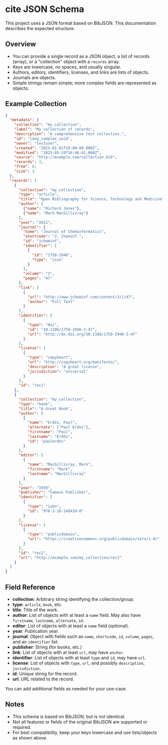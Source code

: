 # cite JSON Schema

This project uses a JSON format based on BibJSON. This documentation describes the expected structure.

## Overview

- You can provide a single record as a JSON object, a list of records (array), or a "collection" object with a `records` array.
- Keys are lowercase, no spaces, and usually singular.
- Authors, editors, identifiers, licenses, and links are lists of objects.
- Journals are objects.
- Simple strings remain simple; more complex fields are represented as objects.

## Example Collection

```json
{
  "metadata": {
    "collection": "my_collection",
    "label": "My collection of records",
    "description": "A comprehensive test collection.",
    "id": "long_complex_uuid",
    "owner": "testuser",
    "created": "2021-01-01T10:00:00.000Z",
    "modified": "2025-05-29T16:46:41.000Z",
    "source": "http://example.com/collection.bib",
    "records": 3,
    "from": 0,
    "size": 3
  },
  "records": [
    {
      "collection": "my_collection",
      "type": "article",
      "title": "Open Bibliography for Science, Technology and Medicine",
      "author": [
        {"name": "Richard Jones"},
        {"name": "Mark MacGillivray"}
      ],
      "year": "2011",
      "journal": {
        "name": "Journal of Cheminformatics",
        "shortcode": "J. Cheminf.",
        "id": "jcheminf",
        "identifier": [
          {
            "id": "1758-2946",
            "type": "issn"
          }
        ],
        "volume": "3",
        "pages": "47"
      },
      "link": [
        {
          "url": "http://www.jcheminf.com/content/3/1/47",
          "anchor": "Full Text"
        }
      ],
      "identifier": [
        {
          "type": "doi",
          "id": "10.1186/1758-2946-3-47",
          "url": "http://dx.doi.org/10.1186/1758-2946-3-47"
        }
      ],
      "license": [
        {
          "type": "copyheart",
          "url": "http://copyheart.org/manifesto/",
          "description": "A great license",
          "jurisdiction": "universal"
        }
      ],
      "id": "rec1"
    },
    {
      "collection": "my_collection",
      "type": "book",
      "title": "A Great Book",
      "author": [
        {
          "name": "Erdös, Paul",
          "alternate": ["Paul Erdos"],
          "firstname": "Paul",
          "lastname": "Erdös",
          "id": "paulerdos"
        }
      ],
      "editor": [
        {
          "name": "MacGillivray, Mark",
          "firstname": "Mark",
          "lastname": "MacGillivray"
        }
      ],
      "year": "1939",
      "publisher": "Famous Publisher",
      "identifier": [
        {
          "type": "isbn",
          "id": "978-3-16-148410-0"
        }
      ],
      "license": [
        {
          "type": "publicdomain",
          "url": "https://creativecommons.org/publicdomain/zero/1.0/"
        }
      ],
      "id": "rec2",
      "url": "http://example.com/my_collection/rec2"
    }
  ]
}
```

## Field Reference

- **collection**: Arbitrary string identifying the collection/group.
- **type**: `article`, `book`, etc.
- **title**: Title of the work.
- **author**: List of objects with at least a `name` field. May also have `firstname`, `lastname`, `alternate`, `id`.
- **editor**: List of objects with at least a `name` field (optional).
- **year**: Publication year.
- **journal**: Object with fields such as `name`, `shortcode`, `id`, `volume`, `pages`, and an `identifier` list.
- **publisher**: String (for books, etc.)
- **link**: List of objects with at least `url`, may have `anchor`.
- **identifier**: List of objects with at least `type` and `id`, may have `url`.
- **license**: List of objects with `type`, `url`, and possibly `description`, `jurisdiction`.
- **id**: Unique string for the record.
- **url**: URL related to the record.

You can add additional fields as needed for your use-case.

## Notes

- This schema is based on BibJSON, but is not identical.
- Not all features or fields of the original BibJSON are supported or required.
- For best compatibility, keep your keys lowercase and use lists/objects as shown above.
